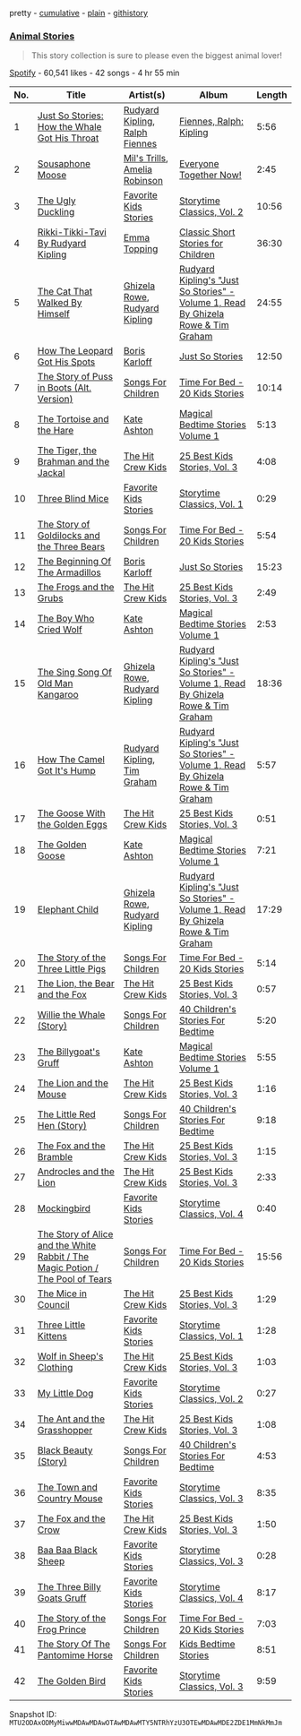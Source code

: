 pretty - [cumulative](/playlists/cumulative/37i9dQZF1DXb9DmOVVVkdh.md) - [plain](/playlists/plain/37i9dQZF1DXb9DmOVVVkdh) - [githistory](https://github.githistory.xyz/mackorone/spotify-playlist-archive/blob/main/playlists/plain/37i9dQZF1DXb9DmOVVVkdh)

### [Animal Stories](https://open.spotify.com/playlist/37i9dQZF1DXb9DmOVVVkdh)

> This story collection is sure to please even the biggest animal lover!

[Spotify](https://open.spotify.com/user/spotify) - 60,541 likes - 42 songs - 4 hr 55 min

| No. | Title | Artist(s) | Album | Length |
|---|---|---|---|---|
| 1 | [Just So Stories: How the Whale Got His Throat](https://open.spotify.com/track/17AnhTNxDc1fc15rcCsCYq) | [Rudyard Kipling](https://open.spotify.com/artist/5uNTrZ1JlKsnpTeFyKWPYO), [Ralph Fiennes](https://open.spotify.com/artist/3pZ60MK5NPuXtBVJx1OkbN) | [Fiennes, Ralph: Kipling](https://open.spotify.com/album/1UMRkrYSzqH3tH3yCauNOW) | 5:56 |
| 2 | [Sousaphone Moose](https://open.spotify.com/track/1PGJHAEqbGqiqj3Cthmx4p) | [Mil's Trills](https://open.spotify.com/artist/2FEJYbtk6YLtBXrTRUpIAj), [Amelia Robinson](https://open.spotify.com/artist/4OqIoFW3JcA73jTeS8bMVK) | [Everyone Together Now!](https://open.spotify.com/album/15zXp1K6Q2RlZxBhuBC9sK) | 2:45 |
| 3 | [The Ugly Duckling](https://open.spotify.com/track/3VAX2MJdmdqARLSU5hPMpm) | [Favorite Kids Stories](https://open.spotify.com/artist/4xWMewm6CYMstu0sPgd9jJ) | [Storytime Classics, Vol\. 2](https://open.spotify.com/album/1bcqsH5UyTBzmh9YizdsBE) | 10:56 |
| 4 | [Rikki\-Tikki\-Tavi By Rudyard Kipling](https://open.spotify.com/track/61KttboxcCRZs2hoaG0TsH) | [Emma Topping](https://open.spotify.com/artist/3s7FQVBFjzA2tABAaqPiYe) | [Classic Short Stories for Children](https://open.spotify.com/album/4d5DGzUNbhsYEcs72xTJaS) | 36:30 |
| 5 | [The Cat That Walked By Himself](https://open.spotify.com/track/0L7PQ2hmYJJeJd2eVF7z3r) | [Ghizela Rowe](https://open.spotify.com/artist/7CqQscIWxpvzFNI3TtaDHJ), [Rudyard Kipling](https://open.spotify.com/artist/5uNTrZ1JlKsnpTeFyKWPYO) | [Rudyard Kipling's "Just So Stories" \- Volume 1, Read By Ghizela Rowe & Tim Graham](https://open.spotify.com/album/2T4O7hfztmZFojMN5DuLex) | 24:55 |
| 6 | [How The Leopard Got His Spots](https://open.spotify.com/track/4a0kbaTj3Ew2gHSLcXeg9L) | [Boris Karloff](https://open.spotify.com/artist/1W9sjfsJp3TqWFgvScMZdG) | [Just So Stories](https://open.spotify.com/album/1RQFKPkzjCwjTYhdFHv5GZ) | 12:50 |
| 7 | [The Story of Puss in Boots \(Alt\. Version\)](https://open.spotify.com/track/3cqjGFNyLuZWKthzpAqWrV) | [Songs For Children](https://open.spotify.com/artist/146SSgKkViZRsQtP0wsSAF) | [Time For Bed \- 20 Kids Stories](https://open.spotify.com/album/19zrO7eHeSaVbeomiqlx6E) | 10:14 |
| 8 | [The Tortoise and the Hare](https://open.spotify.com/track/77dVvwU0iJobDnEFXRQjxN) | [Kate Ashton](https://open.spotify.com/artist/3AxJXFMA6rzzsLeJO51Aol) | [Magical Bedtime Stories Volume 1](https://open.spotify.com/album/4kgKXgEJmfVv46FPjVdgzz) | 5:13 |
| 9 | [The Tiger, the Brahman and the Jackal](https://open.spotify.com/track/57QTbL0qKJJCKGUj2PW3CT) | [The Hit Crew Kids](https://open.spotify.com/artist/25WMrBRksXDi16Zjr23VUN) | [25 Best Kids Stories, Vol\. 3](https://open.spotify.com/album/3Bfh0GI0XMcxzeBBsMH63o) | 4:08 |
| 10 | [Three Blind Mice](https://open.spotify.com/track/1WJzRtI1ABzV3TPIeJZVvi) | [Favorite Kids Stories](https://open.spotify.com/artist/4xWMewm6CYMstu0sPgd9jJ) | [Storytime Classics, Vol\. 1](https://open.spotify.com/album/51g5viCaYjOW5XO4qX1RCD) | 0:29 |
| 11 | [The Story of Goldilocks and the Three Bears](https://open.spotify.com/track/7Iis5gPMQnI5FpQe5aOhVN) | [Songs For Children](https://open.spotify.com/artist/146SSgKkViZRsQtP0wsSAF) | [Time For Bed \- 20 Kids Stories](https://open.spotify.com/album/19zrO7eHeSaVbeomiqlx6E) | 5:54 |
| 12 | [The Beginning Of The Armadillos](https://open.spotify.com/track/7wxGEX2tVw2lKgYpO3xd9G) | [Boris Karloff](https://open.spotify.com/artist/1W9sjfsJp3TqWFgvScMZdG) | [Just So Stories](https://open.spotify.com/album/1RQFKPkzjCwjTYhdFHv5GZ) | 15:23 |
| 13 | [The Frogs and the Grubs](https://open.spotify.com/track/5ArEU1o32O78JBMP6O5BbW) | [The Hit Crew Kids](https://open.spotify.com/artist/25WMrBRksXDi16Zjr23VUN) | [25 Best Kids Stories, Vol\. 3](https://open.spotify.com/album/3Bfh0GI0XMcxzeBBsMH63o) | 2:49 |
| 14 | [The Boy Who Cried Wolf](https://open.spotify.com/track/23sSN73Ki9t3dz7RMJcimp) | [Kate Ashton](https://open.spotify.com/artist/3AxJXFMA6rzzsLeJO51Aol) | [Magical Bedtime Stories Volume 1](https://open.spotify.com/album/4kgKXgEJmfVv46FPjVdgzz) | 2:53 |
| 15 | [The Sing Song Of Old Man Kangaroo](https://open.spotify.com/track/0EloAlHELdcaQbfiof5HTd) | [Ghizela Rowe](https://open.spotify.com/artist/7CqQscIWxpvzFNI3TtaDHJ), [Rudyard Kipling](https://open.spotify.com/artist/5uNTrZ1JlKsnpTeFyKWPYO) | [Rudyard Kipling's "Just So Stories" \- Volume 1, Read By Ghizela Rowe & Tim Graham](https://open.spotify.com/album/2T4O7hfztmZFojMN5DuLex) | 18:36 |
| 16 | [How The Camel Got It's Hump](https://open.spotify.com/track/2fUV8syWLljKrUM8rUfOQW) | [Rudyard Kipling](https://open.spotify.com/artist/5uNTrZ1JlKsnpTeFyKWPYO), [Tim Graham](https://open.spotify.com/artist/0JgGn5yedV9BExCmF51FHz) | [Rudyard Kipling's "Just So Stories" \- Volume 1, Read By Ghizela Rowe & Tim Graham](https://open.spotify.com/album/2T4O7hfztmZFojMN5DuLex) | 5:57 |
| 17 | [The Goose With the Golden Eggs](https://open.spotify.com/track/4OWX6pWFmh6gECK7cCDFfE) | [The Hit Crew Kids](https://open.spotify.com/artist/25WMrBRksXDi16Zjr23VUN) | [25 Best Kids Stories, Vol\. 3](https://open.spotify.com/album/3Bfh0GI0XMcxzeBBsMH63o) | 0:51 |
| 18 | [The Golden Goose](https://open.spotify.com/track/4hpfvgZy0FjOK6M8AKURmV) | [Kate Ashton](https://open.spotify.com/artist/3AxJXFMA6rzzsLeJO51Aol) | [Magical Bedtime Stories Volume 1](https://open.spotify.com/album/4kgKXgEJmfVv46FPjVdgzz) | 7:21 |
| 19 | [Elephant Child](https://open.spotify.com/track/6kkB378OI2M673VCsdRRd7) | [Ghizela Rowe](https://open.spotify.com/artist/7CqQscIWxpvzFNI3TtaDHJ), [Rudyard Kipling](https://open.spotify.com/artist/5uNTrZ1JlKsnpTeFyKWPYO) | [Rudyard Kipling's "Just So Stories" \- Volume 1, Read By Ghizela Rowe & Tim Graham](https://open.spotify.com/album/2T4O7hfztmZFojMN5DuLex) | 17:29 |
| 20 | [The Story of the Three Little Pigs](https://open.spotify.com/track/6teB0qyns5TcN8OgfNF1sq) | [Songs For Children](https://open.spotify.com/artist/146SSgKkViZRsQtP0wsSAF) | [Time For Bed \- 20 Kids Stories](https://open.spotify.com/album/19zrO7eHeSaVbeomiqlx6E) | 5:14 |
| 21 | [The Lion, the Bear and the Fox](https://open.spotify.com/track/0FeShNH5UiZ98CgUTbn0EH) | [The Hit Crew Kids](https://open.spotify.com/artist/25WMrBRksXDi16Zjr23VUN) | [25 Best Kids Stories, Vol\. 3](https://open.spotify.com/album/3Bfh0GI0XMcxzeBBsMH63o) | 0:57 |
| 22 | [Willie the Whale \(Story\)](https://open.spotify.com/track/1RXfJjYeJQ8hFDWlz07TO6) | [Songs For Children](https://open.spotify.com/artist/146SSgKkViZRsQtP0wsSAF) | [40 Children's Stories For Bedtime](https://open.spotify.com/album/1ZjPqX7ObxfsEAsC0dK1Fb) | 5:20 |
| 23 | [The Billygoat's Gruff](https://open.spotify.com/track/0QxGqZgSg78gc5RGw0ABhc) | [Kate Ashton](https://open.spotify.com/artist/3AxJXFMA6rzzsLeJO51Aol) | [Magical Bedtime Stories Volume 1](https://open.spotify.com/album/4kgKXgEJmfVv46FPjVdgzz) | 5:55 |
| 24 | [The Lion and the Mouse](https://open.spotify.com/track/3gdts7wKXktBLwpRt4k2cC) | [The Hit Crew Kids](https://open.spotify.com/artist/25WMrBRksXDi16Zjr23VUN) | [25 Best Kids Stories, Vol\. 3](https://open.spotify.com/album/3Bfh0GI0XMcxzeBBsMH63o) | 1:16 |
| 25 | [The Little Red Hen \(Story\)](https://open.spotify.com/track/1vl4PM2ZMPjQOCRRZFo6aj) | [Songs For Children](https://open.spotify.com/artist/146SSgKkViZRsQtP0wsSAF) | [40 Children's Stories For Bedtime](https://open.spotify.com/album/1ZjPqX7ObxfsEAsC0dK1Fb) | 9:18 |
| 26 | [The Fox and the Bramble](https://open.spotify.com/track/3EKlzHlD6eo6MBpV4BXrCd) | [The Hit Crew Kids](https://open.spotify.com/artist/25WMrBRksXDi16Zjr23VUN) | [25 Best Kids Stories, Vol\. 3](https://open.spotify.com/album/3Bfh0GI0XMcxzeBBsMH63o) | 1:15 |
| 27 | [Androcles and the Lion](https://open.spotify.com/track/2qz3su6oixVzgtNKB2mckN) | [The Hit Crew Kids](https://open.spotify.com/artist/25WMrBRksXDi16Zjr23VUN) | [25 Best Kids Stories, Vol\. 3](https://open.spotify.com/album/3Bfh0GI0XMcxzeBBsMH63o) | 2:33 |
| 28 | [Mockingbird](https://open.spotify.com/track/6JTtOMqqZlnaYOqYNEYKFK) | [Favorite Kids Stories](https://open.spotify.com/artist/4xWMewm6CYMstu0sPgd9jJ) | [Storytime Classics, Vol\. 4](https://open.spotify.com/album/7EtGJVYZbb2Krgwizn2flB) | 0:40 |
| 29 | [The Story of Alice and the White Rabbit / The Magic Potion / The Pool of Tears](https://open.spotify.com/track/490afAlqNYXTwEonFlhg7V) | [Songs For Children](https://open.spotify.com/artist/146SSgKkViZRsQtP0wsSAF) | [Time For Bed \- 20 Kids Stories](https://open.spotify.com/album/19zrO7eHeSaVbeomiqlx6E) | 15:56 |
| 30 | [The Mice in Council](https://open.spotify.com/track/087mI97bB0zaFPLWBpyNK2) | [The Hit Crew Kids](https://open.spotify.com/artist/25WMrBRksXDi16Zjr23VUN) | [25 Best Kids Stories, Vol\. 3](https://open.spotify.com/album/3Bfh0GI0XMcxzeBBsMH63o) | 1:29 |
| 31 | [Three Little Kittens](https://open.spotify.com/track/0N2V7sftvOiPJLcpEVivK4) | [Favorite Kids Stories](https://open.spotify.com/artist/4xWMewm6CYMstu0sPgd9jJ) | [Storytime Classics, Vol\. 1](https://open.spotify.com/album/51g5viCaYjOW5XO4qX1RCD) | 1:28 |
| 32 | [Wolf in Sheep's Clothing](https://open.spotify.com/track/1r0N6bhnqhIlaUTGXMjiS6) | [The Hit Crew Kids](https://open.spotify.com/artist/25WMrBRksXDi16Zjr23VUN) | [25 Best Kids Stories, Vol\. 3](https://open.spotify.com/album/3Bfh0GI0XMcxzeBBsMH63o) | 1:03 |
| 33 | [My Little Dog](https://open.spotify.com/track/7rT11H4kU8yiq5FAFcd283) | [Favorite Kids Stories](https://open.spotify.com/artist/4xWMewm6CYMstu0sPgd9jJ) | [Storytime Classics, Vol\. 2](https://open.spotify.com/album/1bcqsH5UyTBzmh9YizdsBE) | 0:27 |
| 34 | [The Ant and the Grasshopper](https://open.spotify.com/track/37GP96qj6DYnXn9RKXaYR8) | [The Hit Crew Kids](https://open.spotify.com/artist/25WMrBRksXDi16Zjr23VUN) | [25 Best Kids Stories, Vol\. 3](https://open.spotify.com/album/3Bfh0GI0XMcxzeBBsMH63o) | 1:08 |
| 35 | [Black Beauty \(Story\)](https://open.spotify.com/track/4ystYCz1BpYdmYOX4ESC4t) | [Songs For Children](https://open.spotify.com/artist/146SSgKkViZRsQtP0wsSAF) | [40 Children's Stories For Bedtime](https://open.spotify.com/album/1ZjPqX7ObxfsEAsC0dK1Fb) | 4:53 |
| 36 | [The Town and Country Mouse](https://open.spotify.com/track/0pEyhUnOtHtJJQIw8tYwFH) | [Favorite Kids Stories](https://open.spotify.com/artist/4xWMewm6CYMstu0sPgd9jJ) | [Storytime Classics, Vol\. 3](https://open.spotify.com/album/2SLvmosmeOeX7Amca14bq6) | 8:35 |
| 37 | [The Fox and the Crow](https://open.spotify.com/track/1RhenZp8NlfbpusRKxOrT8) | [The Hit Crew Kids](https://open.spotify.com/artist/25WMrBRksXDi16Zjr23VUN) | [25 Best Kids Stories, Vol\. 3](https://open.spotify.com/album/3Bfh0GI0XMcxzeBBsMH63o) | 1:50 |
| 38 | [Baa Baa Black Sheep](https://open.spotify.com/track/42vkqry6wQqIEsTOwZ1Tlw) | [Favorite Kids Stories](https://open.spotify.com/artist/4xWMewm6CYMstu0sPgd9jJ) | [Storytime Classics, Vol\. 3](https://open.spotify.com/album/2SLvmosmeOeX7Amca14bq6) | 0:28 |
| 39 | [The Three Billy Goats Gruff](https://open.spotify.com/track/65MopnhsXOgYw4RuiA2pGU) | [Favorite Kids Stories](https://open.spotify.com/artist/4xWMewm6CYMstu0sPgd9jJ) | [Storytime Classics, Vol\. 4](https://open.spotify.com/album/7EtGJVYZbb2Krgwizn2flB) | 8:17 |
| 40 | [The Story of the Frog Prince](https://open.spotify.com/track/7dALsbVmGkVMheCeBKY3OM) | [Songs For Children](https://open.spotify.com/artist/146SSgKkViZRsQtP0wsSAF) | [Time For Bed \- 20 Kids Stories](https://open.spotify.com/album/19zrO7eHeSaVbeomiqlx6E) | 7:03 |
| 41 | [The Story Of The Pantomime Horse](https://open.spotify.com/track/6aVVXEn5Dd4z6gfBt6GEJo) | [Songs For Children](https://open.spotify.com/artist/146SSgKkViZRsQtP0wsSAF) | [Kids Bedtime Stories](https://open.spotify.com/album/1VojCq0G5r48IqQjvOM6RZ) | 8:51 |
| 42 | [The Golden Bird](https://open.spotify.com/track/2JcuTK0jUFqxtePRVIhwP8) | [Favorite Kids Stories](https://open.spotify.com/artist/4xWMewm6CYMstu0sPgd9jJ) | [Storytime Classics, Vol\. 3](https://open.spotify.com/album/2SLvmosmeOeX7Amca14bq6) | 9:59 |

Snapshot ID: `MTU2ODAxODMyMiwwMDAwMDAwOTAwMDAwMTY5NTRhYzU3OTEwMDAwMDE2ZDE1MmNkMmJm`